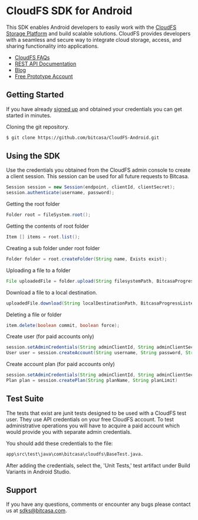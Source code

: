 # CloudFS SDK for Android
  
This SDK enables Android developers to easily work with the [CloudFS Storage Platform](https://www.bitcasa.com/cloudfs/) and build scalable solutions. CloudFS provides developers with a seamless and secure way to integrate cloud storage, access, and sharing functionality into applications.

* [CloudFS FAQs](https://developer.bitcasa.com/faqs/)
* [REST API Documentation](https://developer.bitcasa.com/cloudfs-api-documentation/)
* [Blog](http://blog.bitcasa.com/) 
* [Free Prototype Account](https://access.bitcasa.com/Sign-Up/Info/Prototype/) 

## Getting Started

If you have already [signed up](http://access.bitcasa.com/Sign-Up/Info/Prototype/) and obtained your credentials you can get started in minutes.

Cloning the git repository.

  ```bash
  $ git clone https://github.com/bitcasa/CloudFS-Android.git
  ```

## Using the SDK

Use the credentials you obtained from the CloudFS admin console to create a client session. This session can be used for all future requests to Bitcasa.

```java
Session session = new Session(endpoint, clientId, clientSecret);
session.authenticate(username, password);
```

Getting the root folder

```java
Folder root = fileSystem.root();
```

Getting the contents of root folder

```java
Item [] items = root.list();
```

Creating a sub folder under root folder

```java
Folder folder = root.createFolder(String name, Exists exist);
```
Uploading a file to a folder

```java
File uploadedFile = folder.upload(String filesystemPath, BitcasaProgressListener listener, BitcasaRESTConstants.Exists exists);
```

Download a file to a local destination.

```java
uploadedFile.download(String localDestinationPath, BitcasaProgressListener listener);
```

Deleting a file or folder

```java
item.delete(boolean commit, boolean force);
```

Create user (for paid accounts only)

```java
session.setAdminCredentials(String adminClientId, String adminClientSecret);
User user = session.createAccount(String username, String password, String email, String firstName, String lastName, Boolean logInToCreatedUser);
```

Create account plan (for paid accounts only)

```java
session.setAdminCredentials(String adminClientId, String adminClientSecret);
Plan plan = session.createPlan(String planName, String planLimit)
```


## Test Suite

The tests that exist are junit tests designed to be used with a CloudFS test user. They use API credentials on your free CloudFS account. To test administrative operations you will have to acquire a paid account which would provide you with separate admin credentials.  

You should add these credentials to the file:  
  
```bash
app\src\test\java\com\bitcasa\cloudfs\BaseTest.java.
```  

After adding the credentials, select the, 'Unit Tests,' test artifact under Build Variants in Android Studio.  

## Support

If you have any questions, comments or encounter any bugs please contact us at sdks@bitcasa.com.
